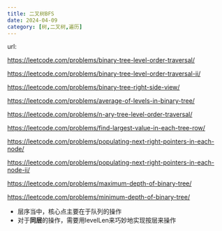 ```yaml
---
title: 二叉树BFS
date: 2024-04-09
category: [树,二叉树,遍历]
---
```


url:

https://leetcode.com/problems/binary-tree-level-order-traversal/

https://leetcode.com/problems/binary-tree-level-order-traversal-ii/

https://leetcode.com/problems/binary-tree-right-side-view/

https://leetcode.com/problems/average-of-levels-in-binary-tree/

https://leetcode.com/problems/n-ary-tree-level-order-traversal/

https://leetcode.com/problems/find-largest-value-in-each-tree-row/

https://leetcode.com/problems/populating-next-right-pointers-in-each-node/

https://leetcode.com/problems/populating-next-right-pointers-in-each-node-ii/

https://leetcode.com/problems/maximum-depth-of-binary-tree/

https://leetcode.com/problems/minimum-depth-of-binary-tree/



- 层序当中，核心点主要在于队列的操作
- 对于**同层**的操作，需要用levelLen来巧妙地实现按层来操作